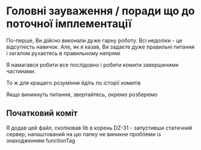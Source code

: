 # Головні зауваження / поради що до поточної імплементації
По-перше, Ви дійсно виконали дуже гарну роботу. Всі недоліки - це відсутність навичок. Але, як я казав, Ви задаєте дуже правильні питання і загалом рухаєтесь в правильному напрямі

Я намагався робити все послідовно і робити комити завершеними частинами.

То ж для кращего розуміння йдіть по історії комитів

Якщо виникнуть питання, звертайтесь, окремо розберемо

## Початковий коміт
Я додав цей файл, скопіював lib в корень DZ-31 - запустивши статичний сервер, налаштований на цю папку не виникне проблеми із знаходженням functionTag